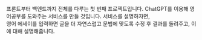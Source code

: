 프론트부터 백엔드까지 전체를 다루는 첫 번째 프로젝트입니다.
ChatGPT를 이용해 영어공부를 도와주는 서비스를 만들 것입니다.
서비스를 설명하자면,  
영어 에세이를 입력하면 글을 더 자연스럽고 문법에 맞도록 수정 후 결과를 돌려주고, 이에 대해 설명해줍니다.